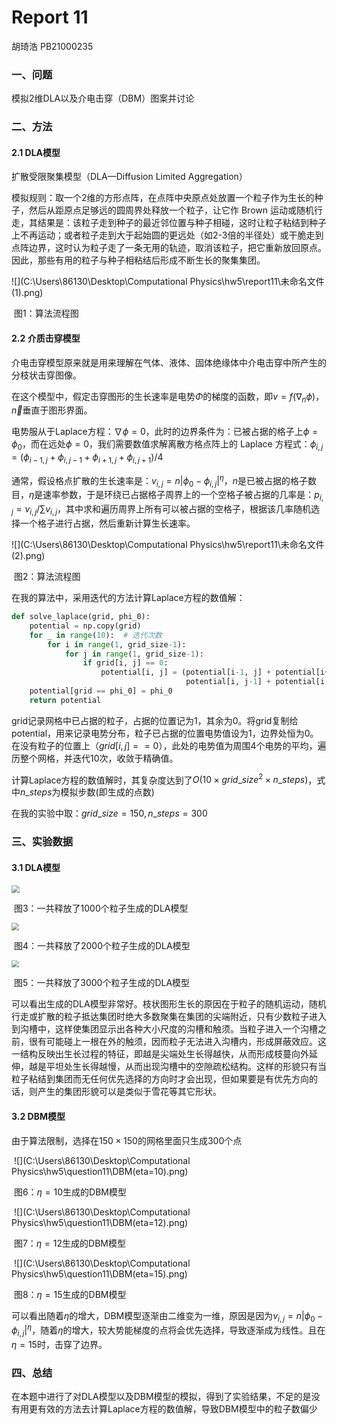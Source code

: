 # Report 11

胡琦浩	PB21000235

### 一、问题

模拟2维DLA以及介电击穿（DBM）图案并讨论

### 二、方法

#### 2.1	DLA模型

扩散受限聚集模型（DLA—Diffusion Limited Aggregation）

模拟规则：取一个2维的方形点阵，在点阵中央原点处放置一个粒子作为生长的种子，然后从距原点足够远的圆周界处释放一个粒子，让它作 Brown 运动或随机行走，其结果是：该粒子走到种子的最近邻位置与种子相碰，这时让粒子粘结到种子上不再运动；或者粒子走到大于起始圆的更远处（如2-3倍的半径处）或干脆走到点阵边界，这时认为粒子走了一条无用的轨迹，取消该粒子，把它重新放回原点。因此，那些有用的粒子与种子相粘结后形成不断生长的聚集集团。

![](C:\Users\86130\Desktop\Computational Physics\hw5\report11\未命名文件(1).png)

​																								图1：算法流程图

#### 2.2	介质击穿模型

介电击穿模型原来就是用来理解在气体、液体、固体绝缘体中介电击穿中所产生的分枝状击穿图像。

在这个模型中，假定击穿图形的生长速率是电势$\Phi$的梯度的函数，即$v=f(\nabla_n\phi)$，$\vec{n}$垂直于图形界面。

电势服从于Laplace方程：$\nabla\phi=0$，此时的边界条件为：已被占据的格子上$\phi=\phi_0$，而在远处$\phi=0$，我们需要数值求解离散方格点阵上的 Laplace 方程式：$\phi_{i,j}=(\phi_{i-1,j}+\phi_{i,j-1}+\phi_{i+1,j}+\phi_{i,j+1})/4$ 

通常，假设格点扩散的生长速率是：$v_{i,j}=n\left\lvert\phi_0-\phi_{i,j} \right\rvert ^\eta$，$n$是已被占据的格子数目，$\eta$是速率参数，于是环绕已占据格子周界上的一个空格子被占据的几率是：$p_{i,j}=v_{i,j}/\sum v_{i,j}$，其中求和遍历周界上所有可以被占据的空格子，根据该几率随机选择一个格子进行占据，然后重新计算生长速率。

![](C:\Users\86130\Desktop\Computational Physics\hw5\report11\未命名文件(2).png)

​																								图2：算法流程图	

在我的算法中，采用迭代的方法计算Laplace方程的数值解：

```python
def solve_laplace(grid, phi_0):
    potential = np.copy(grid)
    for _ in range(10):  # 迭代次数
        for i in range(1, grid_size-1):
            for j in range(1, grid_size-1):
                if grid[i, j] == 0:
                    potential[i, j] = (potential[i-1, j] + potential[i+1, j] +
                                       potential[i, j-1] + potential[i, j+1]) / 4
    potential[grid == phi_0] = phi_0
    return potential
```

grid记录网格中已占据的粒子，占据的位置记为1，其余为0。将grid复制给potential，用来记录电势分布，粒子已占据的位置电势值设为1，边界处恒为0。在没有粒子的位置上（$grid[i, j] == 0$），此处的电势值为周围4个电势的平均，遍历整个网格，并迭代10次，收敛于精确值。

计算Laplace方程的数值解时，其复杂度达到了$O(10\times grid\_size^2\times n\_steps)$，式中$n\_steps$为模拟步数(即生成的点数)

在我的实验中取：$grid\_size=150,\,n\_steps=300$

### 三、实验数据

#### 3.1	DLA模型

<img src="C:\Users\86130\Desktop\Computational Physics\hw5\question11\DLA(num=1000).png" style="zoom: 80%;" />

​																			        图3：一共释放了1000个粒子生成的DLA模型

<img src="C:\Users\86130\Desktop\Computational Physics\hw5\question11\DLA(num=2000).png" style="zoom:72%;" />

​																						图4：一共释放了2000个粒子生成的DLA模型

<img src="C:\Users\86130\Desktop\Computational Physics\hw5\question11\DLA(num=3000).png" style="zoom:72%;" />

​																						 图5：一共释放了3000个粒子生成的DLA模型

可以看出生成的DLA模型非常好。枝状图形生长的原因在于粒子的随机运动，随机行走或扩散的粒子抵达集团时绝大多数聚集在集团的尖端附近，只有少数粒子进入到沟槽中，这样使集团显示出各种大小尺度的沟槽和触须。当粒子进入一个沟槽之前，很有可能碰上一根在外的触须，因而粒子无法进入沟槽内，形成屏蔽效应。这一结构反映出生长过程的特征，即越是尖端处生长得越快，从而形成枝蔓向外延伸，越是平坦处生长得越慢，从而出现沟槽中的空隙疏松结构。这样的形貌只有当粒子粘结到集团而无任何优先选择的方向时才会出现，但如果要是有优先方向的话，则产生的集团形貌可以是类似于雪花等其它形状。						

#### 3.2	DBM模型

由于算法限制，选择在$150\times150$的网格里面只生成300个点					

​                                            ![](C:\Users\86130\Desktop\Computational Physics\hw5\question11\DBM(eta=10).png)												 

​																								图6：$\eta=10$生成的DBM模型

​                                            ![](C:\Users\86130\Desktop\Computational Physics\hw5\question11\DBM(eta=12).png)

​																							图7：$\eta=12$生成的DBM模型

​                                         ![](C:\Users\86130\Desktop\Computational Physics\hw5\question11\DBM(eta=15).png)

​																								图8：$\eta=15$生成的DBM模型

可以看出随着$\eta$的增大，DBM模型逐渐由二维变为一维，原因是因为$v_{i,j}=n\left\lvert\phi_0-\phi_{i,j} \right\rvert ^\eta$，随着$\eta$的增大，较大势能梯度的点将会优先选择，导致逐渐成为线性。且在$\eta=15$时，击穿了边界。



### 四、总结

在本题中进行了对DLA模型以及DBM模型的模拟，得到了实验结果，不足的是没有用更有效的方法去计算Laplace方程的数值解，导致DBM模型中的粒子数偏少




